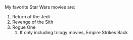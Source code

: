 My favorite Star Wars movies are: 
1. Return of the Jedi
2. Revenge of the Sith
3. Rogue One
    1. If only including trilogy movies, Empire Strikes Back
